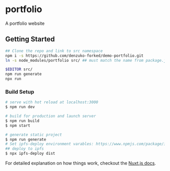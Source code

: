 # portfolio

A portfolio website

## Getting Started

```bash
## Clone the repo and link to src namespace
npm i -s https://github.com/denzuko-forked/demo-portfolio.git
ln -s node_modules/portfolio src/ ## must match the name from package.json

$EDITOR src/
npm run generate
npx run
```
### Build Setup

``` bash
# serve with hot reload at localhost:3000
$ npm run dev

# build for production and launch server
$ npm run build
$ npm start

# generate static project
$ npm run generate
# Set ipfs-deploy environment varables: https://www.npmjs.com/package/ipfs-deploy#Usage
## deploy to ipfs
$ npx ipfs-deploy dist
```

For detailed explanation on how things work, checkout the [Nuxt.js docs](https://github.com/nuxt/nuxt.js).
